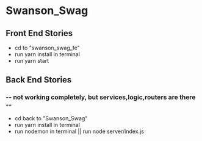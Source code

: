 # Swanson_Swag

## Front End Stories
- cd to "swanson_swag_fe"
- run yarn install in terminal
- run yarn start

## Back End Stories 
### -- not working completely, but services,logic,routers are there --
- cd back to "Swanson_Swag"
- run yarn install in terminal
- run nodemon in terminal || run node server/index.js

